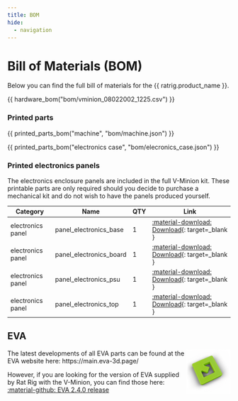 ```yaml
---
title: BOM
hide:
  - navigation
---
```


# Bill of Materials (BOM)

Below you can find the full bill of materials for the {{ ratrig.product_name }}.

{{ hardware_bom("bom/vminion_08022002_1225.csv") }}

### Printed parts
{{ printed_parts_bom("machine", "bom/machine.json") }}

{{ printed_parts_bom("electronics case", "bom/elecronics_case.json") }}

### Printed electronics panels
The electronics enclosure panels are included in the full V-Minion kit. These printable parts are only required should you decide to purchase a mechanical kit and do not wish to have the panels produced yourself.

| Category | Name | QTY | Link |
| -------- | ---- | --- | ---- |
| electronics panel | panel_electronics_base | 1 | [:material-download: Download](https://github.com/Rat-Rig/V-Minion/tree/main/cad/panels/STL/panel_electronics_base_v1.0.stl){: target=_blank } |
| electronics panel | panel_electronics_board | 1 | [:material-download: Download](https://github.com/Rat-Rig/V-Minion/tree/main/cad/panels/STL/panel_electronics_board_v1.0.stl){: target=_blank } |
| electronics panel | panel_electronics_psu | 1 | [:material-download: Download](https://github.com/Rat-Rig/V-Minion/tree/main/cad/panels/STL/panel_electronics_psu_v1.0.stl){: target=_blank } |
| electronics panel | panel_electronics_top | 1 | [:material-download: Download](https://github.com/Rat-Rig/V-Minion/tree/main/cad/panels/STL/panel_electronics_top_v1.0.stl){: target=_blank } |

## EVA
<img align="right" alt="EVA Logo" width="100" src="/assets/eva_logo.png">
The latest developments of all EVA parts can be found at the EVA website here: https://main.eva-3d.page/

However, if you are looking for the version of EVA supplied by Rat Rig with the V-Minion, you can find those here: [:material-github: EVA 2.4.0 release](https://github.com/EVA-3D/eva-main/releases/tag/2.4.0)
